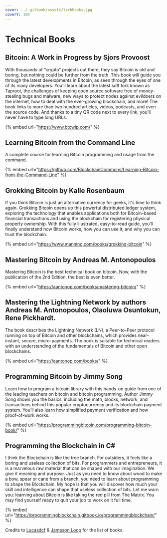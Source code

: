 ```yaml
---
cover: ../.gitbook/assets/techbooks.jpg
coverY: 104
---
```


# Technical Books

## Bitcoin: A Work in Progress by Sjors Provoost

With thousands of “crypto” projects out there, they say Bitcoin is old and boring, but nothing could be further from the truth. This book will guide you through the latest developments in Bitcoin, as seen through the eyes of one of its many developers. You’ll learn about the latest soft fork known as Taproot, the challenges of keeping open source software free of money-stealing bugs and malware, new ways to protect nodes against evildoers on the internet, how to deal with the ever-growing blockchain, and more! The book links to more than two hundred articles, videos, podcasts, and even the source code. And thanks to a tiny QR code next to every link, you’ll never have to type long URLs.

{% embed url="https://www.btcwip.com/" %}

## Learning Bitcoin from the Command Line

A complete course for learning Bitcoin programming and usage from the command.

{% embed url="https://github.com/BlockchainCommons/Learning-Bitcoin-from-the-Command-Line" %}

## Grokking Bitcoin by Kalle Rosenbaum

If you think Bitcoin is just an alternative currency for geeks, it's time to think again. Grokking Bitcoin opens up this powerful distributed ledger system, exploring the technology that enables applications both for Bitcoin-based financial transactions and using the blockchain for registering physical property ownership. With this fully illustrated, easy-to-read guide, you'll finally understand how Bitcoin works, how you can use it, and why you can trust the blockchain.

{% embed url="https://www.manning.com/books/grokking-bitcoin" %}

## Mastering Bitcoin by Andreas M. Antonopoulos

Mastering Bitcoin is the best technical book on bitcoin. Now, with the publication of the 2nd Edition, the best is even better.

{% embed url="https://aantonop.com/books/mastering-bitcoin/" %}

## Mastering the Lightning Network by authors Andreas M. Antonopoulos, Olaoluwa Osuntokun, Rene Pickhardt.

The book describes the Lightning Network (LN), a Peer-to-Peer protocol running on top of Bitcoin and other blockchains, which provides near-instant, secure, micro-payments. The book is suitable for technical readers with an understanding of the fundamentals of Bitcoin and other open blockchains.

{% embed url="https://aantonop.com/books/" %}

## Programming Bitcoin by Jimmy Song

Learn how to program a bitcoin library with this hands-on guide from one of the leading teachers on bitcoin and bitcoin programming. Author Jimmy Song shows you the basics, including the math, blocks, network, and transactions behind this popular cryptocurrency and its blockchain payment system. You’ll also learn how simplified payment verification and how proof-of-work works.

{% embed url="https://programmingbitcoin.com/programming-bitcoin-book/" %}

## Programming the Blockchain in C#&#x20;

I think the Blockchain is like the tree branch. For outsiders, it feels like a boring and useless collection of bits. For programmers and entrepreneurs, it is a marvelous raw material that can be shaped with our imagination. We give it meaning and purpose. Just as you need to know about wood to make a bow, spear or cane from a branch, you need to learn about programming to shape the Blockchain. My hope is that you will discover how much your skill and intelligence can shape that useless collection of bits. Let me warn you: learning about Bitcoin is like taking the red pill from The Matrix. You may find yourself ready to quit your job to work on it full time.&#x20;

{% embed url="https://programmingblockchain.gitbook.io/programmingblockchain/" %}



Credits to [Lucasdcf](https://github.com/lucasdcf/bitcoin-dev-resources) & [Jameson Loop](https://www.lopp.net/bitcoin-information/technical-resources.html#books) for the list of books.

